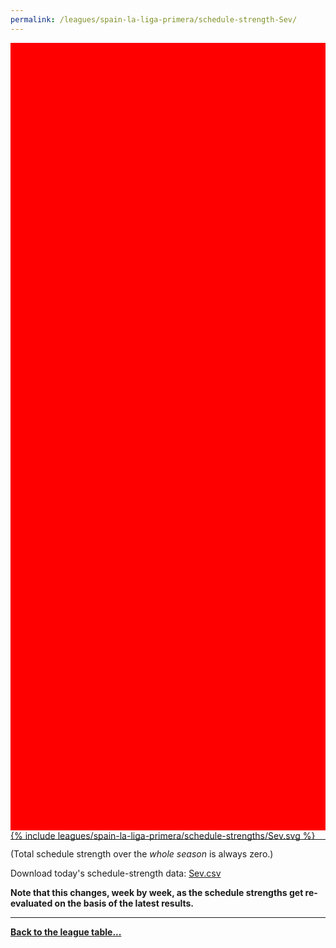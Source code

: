 ```yaml
---
permalink: /leagues/spain-la-liga-primera/schedule-strength-Sev/
---
```


<style>
.svg-wrap {
    background-color:red;
    height:0;
    padding-top:250%; /* 350px/550px */
    position: relative;
}

svg {
    background-color: white;
    height: 100%;
    display:block;
    width: 100%;
    position: absolute;
    top:0;
    left:0;
}
</style>


<div class="svg-wrap">
{% include leagues/spain-la-liga-primera/schedule-strengths/Sev.svg %}
</div>

-----

(Total schedule strength over the *whole season* is always zero.)


Download today's schedule-strength data: [Sev.csv](/assets/leagues/spain-la-liga-primera/2022/schedule-strengths/Sev.csv)

**Note that this changes, week by week, as the schedule strengths get re-evaluated on the
basis of the latest results.**

-----

[**Back to the league table...**](/leagues/spain-la-liga-primera)


